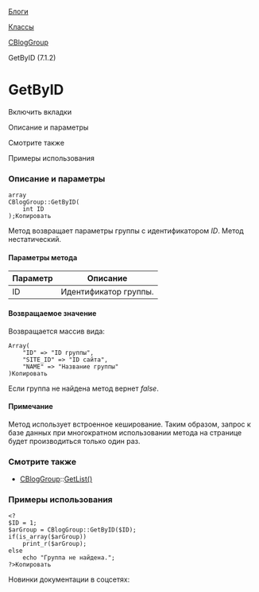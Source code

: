 [Блоги](/api_help/blogs/index.php)

[Классы](/api_help/blogs/classes/index.php)

[CBlogGroup](/api_help/blogs/classes/cbloggroup/index.php)

GetByID (7.1.2)

GetByID
=======

Включить вкладки

Описание и параметры

Смотрите также

Примеры использования

### Описание и параметры

```
array
CBlogGroup::GetByID(
	int ID
);Копировать
```

Метод возвращает параметры группы с идентификатором *ID*. Метод нестатический.

#### Параметры метода

| Параметр | Описание |
| --- | --- |
| ID | Идентификатор группы. |

#### Возвращаемое значение

Возвращается массив вида:

```
Array(
	"ID" => "ID группы",
	"SITE_ID" => "ID сайта",
	"NAME" => "Название группы"
)Копировать
```

Если группа не найдена метод вернет *false*.

#### Примечание

Метод использует встроенное кеширование. Таким образом, запрос к базе данных при многократном использовании метода на странице будет производиться только один раз.

### Смотрите также

* [CBlogGroup](/api_help/blogs/classes/cbloggroup/index.php)::[GetList()](/api_help/blogs/classes/cbloggroup/getlist.php)

### Примеры использования

```
<?
$ID = 1;
$arGroup = CBlogGroup::GetByID($ID);
if(is_array($arGroup))
	print_r($arGroup);
else
	echo "Группа не найдена.";
?>Копировать
```

Новинки документации в соцсетях: